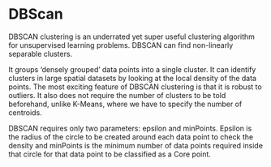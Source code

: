# DBScan

DBSCAN clustering is an underrated yet super useful clustering algorithm for unsupervised learning problems.
DBSCAN can find non-linearly separable clusters.

It groups ‘densely grouped’ data points into a single cluster.
It can identify clusters in large spatial datasets by looking at the local density of the data points.
The most exciting feature of DBSCAN clustering is that it is robust to outliers.
It also does not require the number of clusters to be told beforehand, unlike K-Means, where we have to specify the number of centroids.

DBSCAN requires only two parameters: epsilon and minPoints.
Epsilon is the radius of the circle to be created around each data point to check the density
and minPoints is the minimum number of data points required inside that circle for that data point
to be classified as a Core point.
